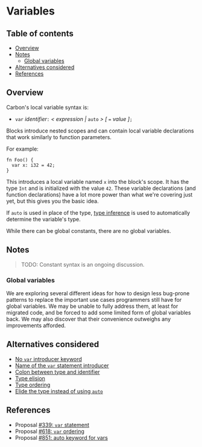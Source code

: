 # Variables

<!--
Part of the Carbon Language project, under the Apache License v2.0 with LLVM
Exceptions. See /LICENSE for license information.
SPDX-License-Identifier: Apache-2.0 WITH LLVM-exception
-->

<!-- toc -->

## Table of contents

-   [Overview](#overview)
-   [Notes](#notes)
    -   [Global variables](#global-variables)
-   [Alternatives considered](#alternatives-considered)
-   [References](#references)

<!-- tocstop -->

## Overview

Carbon's local variable syntax is:

-   `var` _identifier_`:` _< expression |_ `auto` _> [_ `=` _value ]_`;`

Blocks introduce nested scopes and can contain local variable declarations that
work similarly to function parameters.

For example:

```
fn Foo() {
  var x: i32 = 42;
}
```

This introduces a local variable named `x` into the block's scope. It has the
type `Int` and is initialized with the value `42`. These variable declarations
(and function declarations) have a lot more power than what we're covering just
yet, but this gives you the basic idea.

If `auto` is used in place of the type, [type inference](type_inference.md) is
used to automatically determine the variable's type.

While there can be global constants, there are no global variables.

## Notes

> TODO: Constant syntax is an ongoing discussion.

### Global variables

We are exploring several different ideas for how to design less bug-prone
patterns to replace the important use cases programmers still have for global
variables. We may be unable to fully address them, at least for migrated code,
and be forced to add some limited form of global variables back. We may also
discover that their convenience outweighs any improvements afforded.

## Alternatives considered

-   [No `var` introducer keyword](/proposals/p0339.md#no-var-introducer-keyword)
-   [Name of the `var` statement introducer](/proposals/p0339.md#name-of-the-var-statement-introducer)
-   [Colon between type and identifier](/proposals/p0339.md#colon-between-type-and-identifier)
-   [Type elision](/proposals/p0339.md#type-elision)
-   [Type ordering](/proposals/p0618.md#type-ordering)
-   [Elide the type instead of using `auto`](/proposals/p0851.md#elide-the-type-instead-of-using-auto)

## References

-   Proposal
    [#339: `var` statement](https://github.com/carbon-language/carbon-lang/pull/339)
-   Proposal
    [#618: `var` ordering](https://github.com/carbon-language/carbon-lang/pull/618)
-   Proposal
    [#851: auto keyword for vars](https://github.com/carbon-language/carbon-lang/pull/851)
